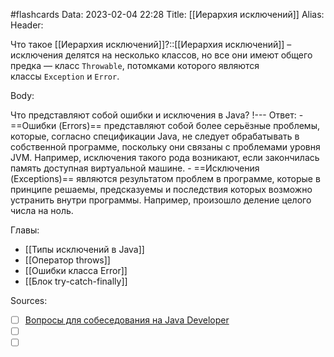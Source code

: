#flashcards
Data: 2023-02-04 22:28
Title: [[Иерархия исключений]]
Alias:
Header:

Что такое [[Иерархия исключений]]?::[[Иерархия исключений]] – исключения делятся на несколько классов, но все они имеют общего предка — класс `Throwable`, потомками которого являются классы `Exception` и `Error`.



Body:


Что представляют собой ошибки и исключения в Java?
!---
Ответ:
	- ==Ошибки (Errors)== представляют собой более серьёзные проблемы, которые, согласно спецификации Java, не следует обрабатывать в собственной программе, поскольку они связаны с проблемами уровня JVM. Например, исключения такого рода возникают, если закончилась память доступная виртуальной машине.
	- ==Исключения (Exceptions)== являются результатом проблем в программе, которые в принципе решаемы, предсказуемы и последствия которых возможно устранить внутри программы. Например, произошло деление целого числа на ноль.





Главы:
- [[Типы исключений в Java]]
- [[Оператор throws]]
- [[Ошибки класса Error]]
- [[Блок try-catch-finally]]


Sources:
- [ ] [Вопросы для собеседования на Java Developer](https://github.com/enhorse/java-interview/blob/master/README.md#%D0%9E%D0%9E%D0%9F)
- [ ] []()
- [ ] []()
